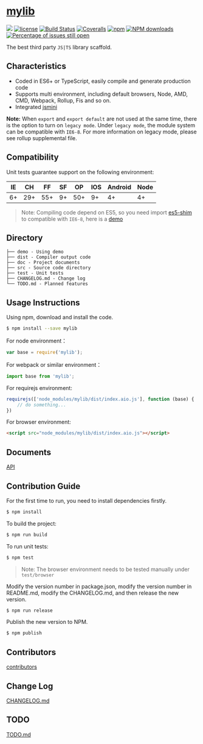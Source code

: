 # [mylib](https://github.com/MarcoMing/mylib)
[![](https://img.shields.io/badge/Powered%20by-jslib%20base-brightgreen.svg)](https://github.com/yanhaijing/jslib-base)
[![license](https://img.shields.io/badge/license-MIT-blue.svg)](https://github.com/MarcoMing/mylib/blob/master/LICENSE)
[![Build Status](https://travis-ci.org/MarcoMing/mylib.svg?branch=master)](https://travis-ci.org/MarcoMing/mylib)
[![Coveralls](https://img.shields.io/coveralls/MarcoMing/mylib.svg)](https://coveralls.io/github/MarcoMing/mylib)
[![npm](https://img.shields.io/badge/npm-0.1.0-orange.svg)](https://www.npmjs.com/package/mylib)
[![NPM downloads](http://img.shields.io/npm/dm/mylib.svg?style=flat-square)](http://www.npmtrends.com/mylib)
[![Percentage of issues still open](http://isitmaintained.com/badge/open/MarcoMing/mylib.svg)](http://isitmaintained.com/project/MarcoMing/mylib "Percentage of issues still open")

The best third party `JS|TS` library scaffold. 

## Characteristics

- Coded in ES6+ or TypeScript, easily compile and generate production code
- Supports multi environment, including default browsers, Node, AMD, CMD, Webpack, Rollup, Fis and so on.
- Integrated [jsmini](https://github.com/jsmini)

**Note:** When `export` and `export default` are not used at the same time, there is the option to 
turn on `legacy mode`. Under `legacy mode`, the module system can be compatible with `IE6-8`. For more information on legacy mode, 
please see rollup supplemental file. 

## Compatibility
Unit tests guarantee support on the following environment:

| IE   | CH   | FF   | SF   | OP   | IOS  | Android   | Node  |
| ---- | ---- | ---- | ---- | ---- | ---- | ---- | ----- |
| 6+   | 29+ | 55+  | 9+   | 50+  | 9+   | 4+   | 4+ |

> Note: Compiling code depend on ES5, so you need import [es5-shim](http://github.com/es-shims/es5-shim/) to compatible with `IE6-8`, here is a [demo](./demo/demo-global.html)

## Directory
```
├── demo - Using demo
├── dist - Compiler output code
├── doc - Project documents
├── src - Source code directory
├── test - Unit tests
├── CHANGELOG.md - Change log
└── TODO.md - Planned features
```

## Usage Instructions

Using npm, download and install the code. 

```bash
$ npm install --save mylib
```

For node environment：

```js
var base = require('mylib');
```

For webpack or similar environment：

```js
import base from 'mylib';
```

For requirejs environment:

```js
requirejs(['node_modules/mylib/dist/index.aio.js'], function (base) {
    // do something...
})
```

For browser environment:

```html
<script src="node_modules/mylib/dist/index.aio.js"></script>
```

## Documents
[API](./doc/api.md)

## Contribution Guide
For the first time to run, you need to install dependencies firstly.

```bash
$ npm install
```

To build the project:

```bash
$ npm run build
```

To run unit tests:

```bash
$ npm test
```

> Note: The browser environment needs to be tested manually under ```test/browser```

Modify the version number in package.json, modify the version number in README.md, modify the CHANGELOG.md, and then release the new version.

```bash
$ npm run release
```

Publish the new version to NPM.

```bash
$ npm publish
```

## Contributors

[contributors](https://github.com/MarcoMing/mylib/graphs/contributors)

## Change Log
[CHANGELOG.md](./CHANGELOG.md)

## TODO
[TODO.md](./TODO.md)